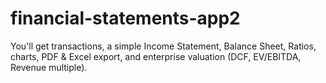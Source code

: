 # financial-statements-app2
You'll get transactions, a simple Income Statement, Balance Sheet, Ratios, charts, PDF &amp; Excel export, and enterprise valuation (DCF, EV/EBITDA, Revenue multiple).
